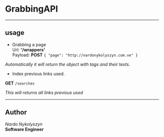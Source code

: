# GrabbingAPI

----
## usage
  * Grabbing a page   
Url: **'/wrappers'**  
Payload: **POST** `{
"page": "http://nardonykolyszyn.com.ve"
}`  

*Automatically it will return the object with tags and their texts.*


  * Index previous links used.

  **GET** `/searches`  
  
  *This will returns all links previous used*
  
----
## Author
*Nardo Nykolyszyn*  
**Software Engineer**
